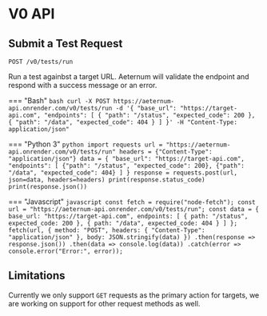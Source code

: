 # V0 API

## Submit a Test Request

```http
POST /v0/tests/run
```

Run a test againbst a target URL. Aeternum will validate the endpoint and respond
with a success message or an error.

=== "Bash"
    ```bash
    curl -X POST https://aeternum-api.onrender.com/v0/tests/run -d '{
      "base_url": "https://target-api.com",
      "endpoints": [
        { "path": "/status", "expected_code": 200 },
        { "path": "/data", "expected_code": 404 }
      ]
    }' -H "Content-Type: application/json"
    ```

=== "Python 3"
    ```python
    import requests
    url = "https://aeternum-api.onrender.com/v0/tests/run"
    headers = {"Content-Type": "application/json"}
    data = {
        "base_url": "https://target-api.com",
        "endpoints": [
            {"path": "/status", "expected_code": 200},
            {"path": "/data", "expected_code": 404}
        ]
    }
    response = requests.post(url, json=data, headers=headers)
    print(response.status_code)
    print(response.json())
    ```

=== "Javascript"
    ```javascript
    const fetch = require("node-fetch");
    const url = "https://aeternum-api.onrender.com/v0/tests/run";
    const data = {
        base_url: "https://target-api.com",
        endpoints: [
            { path: "/status", expected_code: 200 },
            { path: "/data", expected_code: 404 }
        ]
    };
    fetch(url, {
        method: "POST",
        headers: {
            "Content-Type": "application/json"
        },
        body: JSON.stringify(data)
    })
    .then(response => response.json())
    .then(data => console.log(data))
    .catch(error => console.error("Error:", error));
    ```

## Limitations

Currently we only support `GET` requests as the primary action for targets, we are
working on support for other request methods as well.
